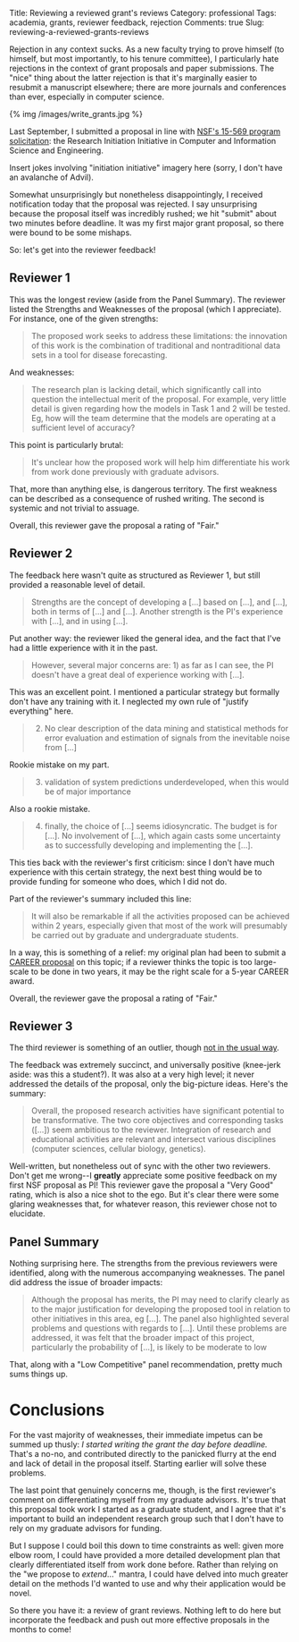 Title: Reviewing a reviewed grant's reviews
Category: professional
Tags: academia, grants, reviewer feedback, rejection
Comments: true
Slug: reviewing-a-reviewed-grants-reviews

Rejection in any context sucks. As a new faculty trying to prove himself (to himself, but most importantly, to his tenure committee), I particularly hate rejections in the context of grant proposals and paper submissions. The "nice" thing about the latter rejection is that it's marginally easier to resubmit a manuscript elsewhere; there are more journals and conferences than ever, especially in computer science.

{% img /images/write_grants.jpg %}

Last September, I submitted a proposal in line with [NSF's 15-569 program solicitation](http://www.nsf.gov/pubs/2015/nsf15569/nsf15569.htm): the Research Initiation Initiative in Computer and Information Science and Engineering.

Insert jokes involving "initiation initiative" imagery here (sorry, I don't have an avalanche of Advil).

Somewhat unsurprisingly but nonetheless disappointingly, I received notification today that the proposal was rejected. I say unsurprising because the proposal itself was incredibly rushed; we hit "submit" about two minutes before deadline. It was my first major grant proposal, so there were bound to be some mishaps.

So: let's get into the reviewer feedback!

## Reviewer 1

This was the longest review (aside from the Panel Summary). The reviewer listed the Strengths and Weaknesses of the proposal (which I appreciate). For instance, one of the given strengths:

> The proposed work seeks to address these limitations: the innovation of this work is the combination of traditional and nontraditional data sets in a tool for disease forecasting.

And weaknesses:

> The research plan is lacking detail, which significantly call into question the intellectual merit of the proposal. For example, very little detail is given regarding how the models in Task 1 and 2 will be tested. Eg, how will the team determine that the models are operating at a sufficient level of accuracy?

This point is particularly brutal:

 > It's unclear how the proposed work will help him differentiate his work from work done previously with graduate advisors.

That, more than anything else, is dangerous territory. The first weakness can be described as a consequence of rushed writing. The second is systemic and not trivial to assuage.

Overall, this reviewer gave the proposal a rating of "Fair."

## Reviewer 2

The feedback here wasn't quite as structured as Reviewer 1, but still provided a reasonable level of detail.

> Strengths are the concept of developing a [...] based on [...], and [...], both in terms of [...] and [...]. Another strength is the PI's experience with [...], and in using [...].

Put another way: the reviewer liked the general idea, and the fact that I've had a little experience with it in the past.

> However, several major concerns are: 1) as far as I can see, the PI doesn't have a great deal of experience working with [...].

This was an excellent point. I mentioned a particular strategy but formally don't have any training with it. I neglected my own rule of "justify everything" here.

> 2) No clear description of the data mining and statistical methods for error evaluation and estimation of signals from the inevitable noise from [...]

Rookie mistake on my part.

> 3) validation of system predictions underdeveloped, when this would be of major importance

Also a rookie mistake.

> 4) finally, the choice of [...] seems idiosyncratic. The budget is for [...]. No involvement of [...], which again casts some uncertainty as to successfully developing and implementing the [...]. 

This ties back with the reviewer's first criticism: since I don't have much experience with this certain strategy, the next best thing would be to provide funding for someone who does, which I did not do.

Part of the reviewer's summary included this line:

> It will also be remarkable if all the activities proposed can be achieved within 2 years, especially given that most of the work will presumably be carried out by graduate and undergraduate students.

In a way, this is something of a relief: my original plan had been to submit a [CAREER proposal](http://www.nsf.gov/pubs/2015/nsf15555/nsf15555.htm) on this topic; if a reviewer thinks the topic is too large-scale to be done in two years, it may be the right scale for a 5-year CAREER award.

Overall, the reviewer gave the proposal a rating of "Fair."

## Reviewer 3

The third reviewer is something of an outlier, though [not in the usual way](https://www.youtube.com/watch?v=-VRBWLpYCPY).

The feedback was extremely succinct, and universally positive (knee-jerk aside: was this a student?). It was also at a very high level; it never addressed the details of the proposal, only the big-picture ideas. Here's the summary:

> Overall, the proposed research activities have significant potential to be transformative. The two core objectives and corresponding tasks ([...]) seem ambitious to the reviewer. Integration of research and educational activities are relevant and intersect various disciplines (computer sciences, cellular biology, genetics).

Well-written, but nonetheless out of sync with the other two reviewers. Don't get me wrong--I **greatly** appreciate some positive feedback on my first NSF proposal as PI! This reviewer gave the proposal a "Very Good" rating, which is also a nice shot to the ego. But it's clear there were some glaring weaknesses that, for whatever reason, this reviewer chose not to elucidate.

## Panel Summary

Nothing surprising here. The strengths from the previous reviewers were identified, along with the numerous accompanying weaknesses. The panel did address the issue of broader impacts:

> Although the proposal has merits, the PI may need to clarify clearly as to the major justification for developing the proposed tool in relation to other initiatives in this area, eg [...]. The panel also highlighted several problems and questions with regards to [...]. Until these problems are addressed, it was felt that the broader impact of this project, particularly the probability of [...], is likely to be moderate to low

That, along with a "Low Competitive" panel recommendation, pretty much sums things up.

# Conclusions

For the vast majority of weaknesses, their immediate impetus can be summed up thusly: *I started writing the grant the day before deadline.* That's a no-no, and contributed directly to the panicked flurry at the end and lack of detail in the proposal itself. Starting earlier will solve these problems.

The last point that genuinely concerns me, though, is the first reviewer's comment on differentiating myself from my graduate advisors. It's true that this proposal took work I started as a graduate student, and I agree that it's important to build an independent research group such that I don't have to rely on my graduate advisors for funding.

But I suppose I could boil this down to time constraints as well: given more elbow room, I could have provided a more detailed development plan that clearly differentiated itself from work done before. Rather than relying on the "we propose to *extend*..." mantra, I could have delved into much greater detail on the methods I'd wanted to use and why their application would be novel.

So there you have it: a review of grant reviews. Nothing left to do here but incorporate the feedback and push out more effective proposals in the months to come!